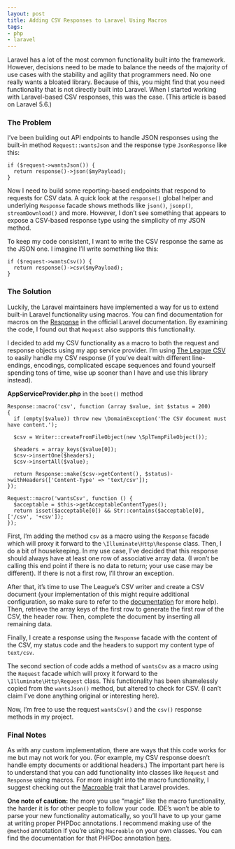 ```yaml
---
layout: post
title: Adding CSV Responses to Laravel Using Macros
tags:
- php
- laravel
---
```

Laravel has a lot of the most common functionality built into the framework.  However, decisions need to be made to balance the needs of the majority of use cases with the stability and agility that programmers need.  No one really wants a bloated library.  Because of this, you might find that you need functionality that is not directly built into Laravel.  When I started working with Laravel-based CSV responses, this was the case.  (This article is based on Laravel 5.6.)

### The Problem

I’ve been building out API endpoints to handle JSON responses using the built-in method `Request::wantsJson` and the response type `JsonResponse` like this:

```php?start_inline=1
if ($request->wantsJson()) {
  return response()->json($myPayload);
}
```

Now I need to build some reporting-based endpoints that respond to requests for CSV data.  A quick look at the `response()` global helper and underlying `Response` facade shows methods like `json()`, `jsonp()`, `streamDownload()` and more. However, I don’t see something that appears to expose a CSV-based response type using the simplicity of my JSON method.

To keep my code consistent, I want to write the CSV response the same as the JSON one.  I imagine I’ll write something like this:

```php?start_inline=1
if ($request->wantsCsv()) {
  return response()->csv($myPayload);
}
```

### The Solution

Luckily, the Laravel maintainers have implemented a way for us to extend built-in Laravel functionality using macros.  You can find documentation for macros on the [Response](https://laravel.com/docs/5.6/responses#response-macros) in the official Laravel documentation.  By examining the code, I found out that `Request` also supports this functionality.

I decided to add my CSV functionality as a macro to both the request and response objects using my app service provider. I’m using [The League CSV](https://csv.thephpleague.com/) to easily handle my CSV response (if you’ve dealt with different line-endings, encodings, complicated escape sequences and found yourself spending tons of time, wise up sooner than I have and use this library instead).

**AppServiceProvider.php** in the `boot()` method
```php?start_inline=1
Response::macro('csv', function (array $value, int $status = 200) 
{
  if (empty($value)) throw new \DomainException('The CSV document must have content.');

  $csv = Writer::createFromFileObject(new \SplTempFileObject());

  $headers = array_keys($value[0]);
  $csv->insertOne($headers);
  $csv->insertAll($value);

  return Response::make($csv->getContent(), $status)->withHeaders(['Content-Type' => 'text/csv']);
});

Request::macro('wantsCsv', function () {
  $acceptable = $this->getAcceptableContentTypes();
  return isset($acceptable[0]) && Str::contains($acceptable[0], ['/csv', '+csv']);
});
```

First, I’m adding the method `csv` as a macro using the `Response` facade which will proxy it forward to the `\Illuminate\Http\Response` class.  Then, I do a bit of housekeeping.  In my use case, I’ve decided that this response should always have at least one row of associative array data.  (I won’t be calling this end point if there is no data to return; your use case may be different).  If there is not a first row, I’ll throw an exception.

After that, it’s time to use The League’s CSV writer and create a CSV document (your implementation of this might require additional configuration, so make sure to refer to the [documentation](https://csv.thephpleague.com/) for more help).  Then, retrieve the array keys of the first row to generate the first row of the CSV, the header row.  Then, complete the document by inserting all remaining data.

Finally, I create a response using the `Response` facade with the content of the CSV, my status code and the headers to support my content type of `text/csv`.

The second section of code adds a method of `wantsCsv` as a macro using the `Request` facade which will proxy it forward to the `\Illuminate\Http\Request` class.  This functionality has been shamelessly copied from the `wantsJson()` method, but altered to check for CSV.  (I can’t claim I’ve done anything original or interesting here).

Now, I’m free to use the request `wantsCsv()` and the `csv()` response methods in my project.

### Final Notes

As with any custom implementation, there are ways that this code works for me but may not work for you.  (For example, my CSV response doesn’t handle empty documents or additional headers.)  The important part here is to understand that you can add functionality into classes like `Request` and `Response` using macros.  For more insight into the macro functionality, I suggest checking out the [Macroable](https://laravel.com/api/5.6/Illuminate/Support/Traits/Macroable.html) trait that Laravel provides.

**One note of caution:** the more you use “magic” like the macro functionality, the harder it is for other people to follow your code.  IDE’s won’t be able to parse your new functionality automatically, so you’ll have to up your game at writing proper PHPDoc annotations. I recommend making use of the `@method` annotation if you’re using `Macroable` on your own classes.  You can find the documentation for that PHPDoc annotation [here](https://docs.phpdoc.org/references/phpdoc/tags/method.html).
